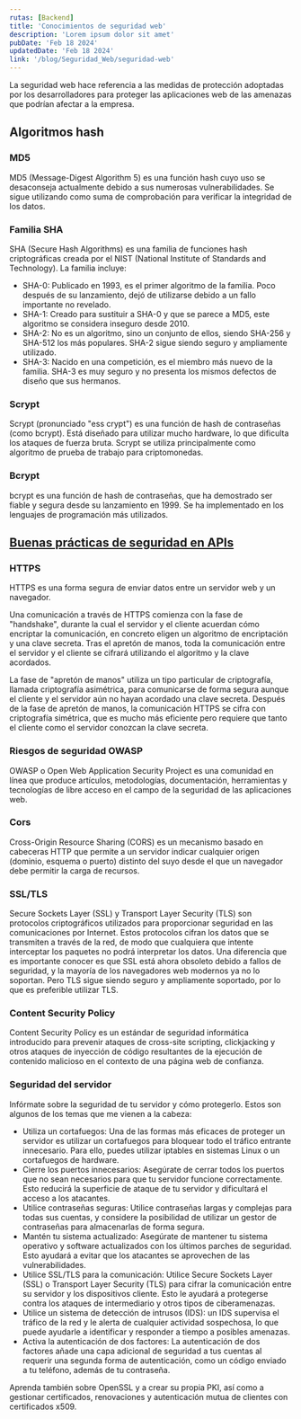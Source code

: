 ```yaml
---
rutas: [Backend]
title: 'Conocimientos de seguridad web'
description: 'Lorem ipsum dolor sit amet'
pubDate: 'Feb 18 2024'
updatedDate: 'Feb 18 2024'
link: '/blog/Seguridad_Web/seguridad-web'
---
```


La seguridad web hace referencia a las medidas de protección adoptadas por los desarrolladores para proteger las aplicaciones web de las amenazas que podrían afectar a la empresa.

## Algoritmos hash

### MD5
MD5 (Message-Digest Algorithm 5) es una función hash cuyo uso se desaconseja actualmente debido a sus numerosas vulnerabilidades. Se sigue utilizando como suma de comprobación para verificar la integridad de los datos.

### Familia SHA
SHA (Secure Hash Algorithms) es una familia de funciones hash criptográficas creada por el NIST (National Institute of Standards and Technology). La familia incluye:

* SHA-0: Publicado en 1993, es el primer algoritmo de la familia. Poco después de su lanzamiento, dejó de utilizarse debido a un fallo importante no revelado.
* SHA-1: Creado para sustituir a SHA-0 y que se parece a MD5, este algoritmo se considera inseguro desde 2010.
* SHA-2: No es un algoritmo, sino un conjunto de ellos, siendo SHA-256 y SHA-512 los más populares. SHA-2 sigue siendo seguro y ampliamente utilizado.
* SHA-3: Nacido en una competición, es el miembro más nuevo de la familia. SHA-3 es muy seguro y no presenta los mismos defectos de diseño que sus hermanos.

### Scrypt
Scrypt (pronunciado "ess crypt") es una función de hash de contraseñas (como bcrypt). Está diseñado para utilizar mucho hardware, lo que dificulta los ataques de fuerza bruta. Scrypt se utiliza principalmente como algoritmo de prueba de trabajo para criptomonedas.

### Bcrypt
bcrypt es una función de hash de contraseñas, que ha demostrado ser fiable y segura desde su lanzamiento en 1999. Se ha implementado en los lenguajes de programación más utilizados.

## [Buenas prácticas de seguridad en APIs](/blog/Seguridad_Web/seguridad-web/buenas-practicas-apis)

### HTTPS
HTTPS es una forma segura de enviar datos entre un servidor web y un navegador.

Una comunicación a través de HTTPS comienza con la fase de "handshake", durante la cual el servidor y el cliente acuerdan cómo encriptar la comunicación, en concreto eligen un algoritmo de encriptación y una clave secreta. Tras el apretón de manos, toda la comunicación entre el servidor y el cliente se cifrará utilizando el algoritmo y la clave acordados.

La fase de "apretón de manos" utiliza un tipo particular de criptografía, llamada criptografía asimétrica, para comunicarse de forma segura aunque el cliente y el servidor aún no hayan acordado una clave secreta. Después de la fase de apretón de manos, la comunicación HTTPS se cifra con criptografía simétrica, que es mucho más eficiente pero requiere que tanto el cliente como el servidor conozcan la clave secreta.

### Riesgos de seguridad OWASP
OWASP o Open Web Application Security Project es una comunidad en línea que produce artículos, metodologías, documentación, herramientas y tecnologías de libre acceso en el campo de la seguridad de las aplicaciones web.

### Cors
Cross-Origin Resource Sharing (CORS) es un mecanismo basado en cabeceras HTTP que permite a un servidor indicar cualquier origen (dominio, esquema o puerto) distinto del suyo desde el que un navegador debe permitir la carga de recursos.

### SSL/TLS
Secure Sockets Layer (SSL) y Transport Layer Security (TLS) son protocolos criptográficos utilizados para proporcionar seguridad en las comunicaciones por Internet. Estos protocolos cifran los datos que se transmiten a través de la red, de modo que cualquiera que intente interceptar los paquetes no podrá interpretar los datos. Una diferencia que es importante conocer es que SSL está ahora obsoleto debido a fallos de seguridad, y la mayoría de los navegadores web modernos ya no lo soportan. Pero TLS sigue siendo seguro y ampliamente soportado, por lo que es preferible utilizar TLS.

### Content Security Policy
Content Security Policy es un estándar de seguridad informática introducido para prevenir ataques de cross-site scripting, clickjacking y otros ataques de inyección de código resultantes de la ejecución de contenido malicioso en el contexto de una página web de confianza.

### Seguridad del servidor
Infórmate sobre la seguridad de tu servidor y cómo protegerlo. Estos son algunos de los temas que me vienen a la cabeza:

* Utiliza un cortafuegos: Una de las formas más eficaces de proteger un servidor es utilizar un cortafuegos para bloquear todo el tráfico entrante innecesario. Para ello, puedes utilizar iptables en sistemas Linux o un cortafuegos de hardware.
* Cierre los puertos innecesarios: Asegúrate de cerrar todos los puertos que no sean necesarios para que tu servidor funcione correctamente. Esto reducirá la superficie de ataque de tu servidor y dificultará el acceso a los atacantes.
* Utilice contraseñas seguras: Utilice contraseñas largas y complejas para todas sus cuentas, y considere la posibilidad de utilizar un gestor de contraseñas para almacenarlas de forma segura.
* Mantén tu sistema actualizado: Asegúrate de mantener tu sistema operativo y software actualizados con los últimos parches de seguridad. Esto ayudará a evitar que los atacantes se aprovechen de las vulnerabilidades.
* Utilice SSL/TLS para la comunicación: Utilice Secure Sockets Layer (SSL) o Transport Layer Security (TLS) para cifrar la comunicación entre su servidor y los dispositivos cliente. Esto le ayudará a protegerse contra los ataques de intermediario y otros tipos de ciberamenazas.
* Utilice un sistema de detección de intrusos (IDS): un IDS supervisa el tráfico de la red y le alerta de cualquier actividad sospechosa, lo que puede ayudarle a identificar y responder a tiempo a posibles amenazas.
* Activa la autenticación de dos factores: La autenticación de dos factores añade una capa adicional de seguridad a tus cuentas al requerir una segunda forma de autenticación, como un código enviado a tu teléfono, además de tu contraseña.

Aprenda también sobre OpenSSL y a crear su propia PKI, así como a gestionar certificados, renovaciones y autenticación mutua de clientes con certificados x509.